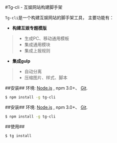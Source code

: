 
#Tg-cli - 互娱网站构建脚手架

`Tg-cli`是一个构建互娱网站的脚手架工具，
主要功能有：

* **构建互娱专题模版**
> - 生成PC、移动通用模板
>- 集成通用模块
>- 集成上报规则


* **集成gulp**
>- 自动分离
>- 压缩图片、样式、脚本


##安装##
环境: [Node.js](https://nodejs.org/en/download/) , npm  3.0+、 [Git](https://git-scm.com/).
``` bash
$ npm install -g tg-cli
```

##安装##
环境: [Node.js](https://nodejs.org/en/download/) , npm  3.0+、 [Git](https://git-scm.com/).
``` bash
$ npm install -g tg-cli
```

##使用##
``` bash
$ tg install
```


